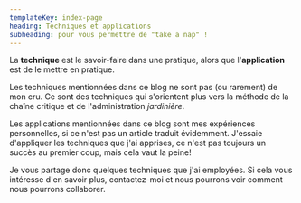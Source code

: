 ```yaml
---
templateKey: index-page
heading: Techniques et applications
subheading: pour vous permettre de "take a nap" !
---
```

La **technique** est le savoir-faire dans une pratique, alors que l'**application** est de le mettre en pratique.

Les techniques mentionnées dans ce blog ne sont pas (ou rarement) de mon cru. Ce sont des techniques qui s'orientent plus vers la méthode de la chaîne critique et de l'administration *jardinière*.

Les applications mentionnées dans ce blog sont mes expériences personnelles, si ce n'est pas un article traduit évidemment. J'essaie d'appliquer les techniques que j'ai apprises, ce n'est pas toujours un succès au premier coup, mais cela vaut la peine!

Je vous partage donc quelques techniques que j'ai employées. Si cela vous intéresse d'en savoir plus, contactez-moi et nous pourrons voir comment nous pourrons collaborer.